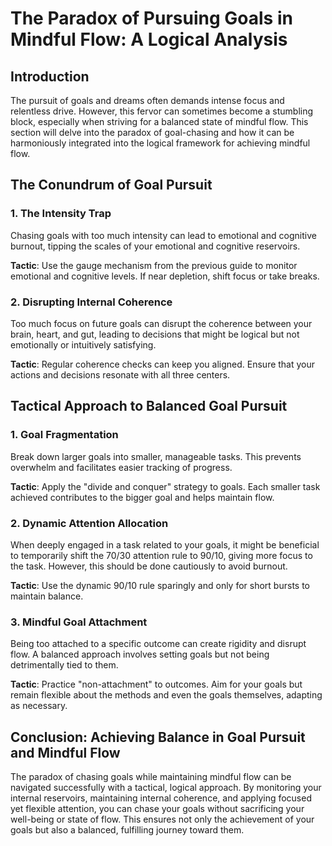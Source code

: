 # The Paradox of Pursuing Goals in Mindful Flow: A Logical Analysis

## **Introduction**

The pursuit of goals and dreams often demands intense focus and relentless drive. However, this fervor can sometimes become a stumbling block, especially when striving for a balanced state of mindful flow. This section will delve into the paradox of goal-chasing and how it can be harmoniously integrated into the logical framework for achieving mindful flow.

## **The Conundrum of Goal Pursuit**

### **1. The Intensity Trap**

Chasing goals with too much intensity can lead to emotional and cognitive burnout, tipping the scales of your emotional and cognitive reservoirs.

**Tactic**: Use the gauge mechanism from the previous guide to monitor emotional and cognitive levels. If near depletion, shift focus or take breaks.

### **2. Disrupting Internal Coherence**

Too much focus on future goals can disrupt the coherence between your brain, heart, and gut, leading to decisions that might be logical but not emotionally or intuitively satisfying.

**Tactic**: Regular coherence checks can keep you aligned. Ensure that your actions and decisions resonate with all three centers.

## **Tactical Approach to Balanced Goal Pursuit**

### **1. Goal Fragmentation**

Break down larger goals into smaller, manageable tasks. This prevents overwhelm and facilitates easier tracking of progress.

**Tactic**: Apply the "divide and conquer" strategy to goals. Each smaller task achieved contributes to the bigger goal and helps maintain flow.

### **2. Dynamic Attention Allocation**

When deeply engaged in a task related to your goals, it might be beneficial to temporarily shift the 70/30 attention rule to 90/10, giving more focus to the task. However, this should be done cautiously to avoid burnout.

**Tactic**: Use the dynamic 90/10 rule sparingly and only for short bursts to maintain balance.

### **3. Mindful Goal Attachment**

Being too attached to a specific outcome can create rigidity and disrupt flow. A balanced approach involves setting goals but not being detrimentally tied to them.

**Tactic**: Practice "non-attachment" to outcomes. Aim for your goals but remain flexible about the methods and even the goals themselves, adapting as necessary.

## **Conclusion: Achieving Balance in Goal Pursuit and Mindful Flow**

The paradox of chasing goals while maintaining mindful flow can be navigated successfully with a tactical, logical approach. By monitoring your internal reservoirs, maintaining internal coherence, and applying focused yet flexible attention, you can chase your goals without sacrificing your well-being or state of flow. This ensures not only the achievement of your goals but also a balanced, fulfilling journey toward them.